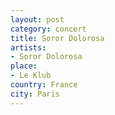 ```yaml
---
layout: post
category: concert
title: Soror Dolorosa
artists: 
- Soror Dolorosa
place: 
- Le Klub
country: France
city: Paris
---
```



